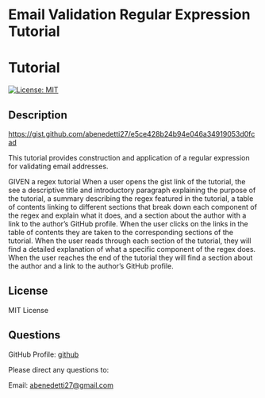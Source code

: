 # Email Validation Regular Expression Tutorial

# Tutorial
[![License: MIT](https://img.shields.io/badge/License-MIT-yellow.svg)](https://opensource.org/licenses/MIT)

## Description <a name="description"></a>
https://gist.github.com/abenedetti27/e5ce428b24b94e046a34919053d0fcad

This tutorial provides construction and application of a regular expression for validating email addresses.

GIVEN a regex tutorial
When a user opens the gist link of the tutorial, the see a descriptive title and introductory paragraph explaining the purpose of the tutorial, a summary describing the regex featured in the tutorial, a table of contents linking to different sections that break down each component of the regex and explain what it does, and a section about the author with a link to the author’s GitHub profile. When the user clicks on the links in the table of contents they are taken to the corresponding sections of the tutorial. When the user reads through each section of the tutorial, they will find a detailed explanation of what a specific component of the regex does. When the user reaches the end of the tutorial they will find a section about the author and a link to the author’s GitHub profile.


## License <a name="license"></a>
MIT License


## Questions <a name="questions"></a>

GitHub Profile: [github](https://github.com/abenedetti27)

Please direct any questions to:

Email: abenedetti27@gmail.com
